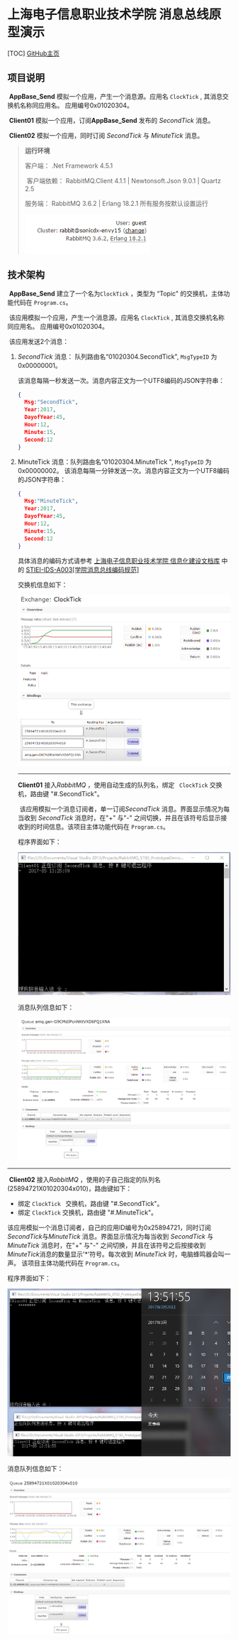 


上海电子信息职业技术学院 消息总线原型演示 
===========================================================
[TOC]
[GitHub主页](https://sonicdx.github.io/RabbitMQ_STIEI_PrototypeDemo/)

## 项目说明

​	**AppBase_Send** 模拟一个应用，产生一个消息源。应用名 `ClockTick` , 其消息交换机名称同应用名。 应用编号0x01020304。

​	**Client01** 模拟一个应用，订阅**AppBase_Send** 发布的 *SecondTick* 消息。

​	**Client02** 模拟一个应用，同时订阅 *SecondTick* 与 *MinuteTick* 消息。

> **运行环境**
>
> 客户端： .Net Framework 4.5.1
>
> ​	客户端依赖： RabbitMQ.Client  4.1.1 | Newtonsoft.Json 9.0.1 | Quartz 2.5
>
> 服务端：  RabbitMQ  3.6.2 | Erlang 18.2.1  所有服务按默认设置运行
>
> ![rabbitmq](docs/images/rabbitmq.png)



## 技术架构

​	**AppBase_Send** 建立了一个名为`ClockTick` ，类型为 “Topic" 的交换机，主体功能代码在 `Program.cs`。

​		该应用模拟一个应用，产生一个消息源。应用名 `ClockTick` , 其消息交换机名称同应用名。 应用编号0x01020304。

​	该应用发送2个消息：

1. *SecondTick* 消息： 队列路由名“01020304.SecondTick", `MsgTypeID` 为 0x00000001。

   该消息每隔一秒发送一次。消息内容正文为一个UTF8编码的JSON字符串：

   ```json
   {
     Msg:"SecondTick",
     Year:2017,
     DayofYear:45,
     Hour:12,
     Minute:15,
     Second:12
   }
   ```

2. MinuteTick 消息：队列路由名“01020304.MinuteTick ", `MsgTypeID` 为 0x00000002。
   该消息每隔一分钟发送一次。消息内容正文为一个UTF8编码的JSON字符串：
   ```json
   {
     Msg:"MinuteTick",
     Year:2017,
     DayofYear:45,
     Hour:12,
     Minute:15,
     Second:12
   }
   ```
   具体消息的编码方式请参考 [上海电子信息职业技术学院 信息化建设文档库](https://sonicdx.github.io/STIEI_IDS_Documents/) 中的 [STIEI-IDS-A003[学院消息总线编码规范]](https://sonicdx.github.io/STIEI_IDS_Documents/pages/STIEI-IDS-A003.html)

   交换机信息如下：

   ![RabbitMQ_Exchange_ClockTick](docs/images/RabbitMQ_Exchange_ClockTick.png)

   ---

   **Client01** 接入*RabbitMQ* ，使用自动生成的队列名，绑定 ` ClockTick` 交换机，路由键 "#.SecondTick"。

   ​	该应用模拟一个消息订阅者，单一订阅*SecondTick* 消息。界面显示情况为每当收到 *SecondTick*  消息时，在"+" 与"-" 之间切换，并且在该符号后显示接收到的时间信息。该项目主体功能代码在 `Program.cs`。

   程序界面如下：

   ![Client01](docs/images/Client01.gif)

   消息队列信息如下：

   ![RabbitMQ_Queue_Client01](docs/images/RabbitMQ_Queue_Client01.png)

---

​	**Client02** 接入*RabbitMQ* ，使用的子自己指定的队列名(25894721X01020304x010)，路由键如下：

+ 绑定 `ClockTick ` 交换机，路由键 "#.SecondTick"。
+ 绑定 `ClockTick` 交换机，路由键 "#.MinuteTick"。

 ​该应用模拟一个消息订阅者，自己的应用ID编号为0x25894721，同时订阅*SecondTick*与*MinuteTick* 消息。界面显示情况为每当收到 *SecondTick* 与*MinuteTick* 消息时，在"+" 与"-" 之间切换，并且在该符号之后按接收到*MinuteTick*消息的数量显示'\*'符号。每次收到  *MinuteTick* 时，电脑蜂鸣器会叫一声。 该项目主体功能代码在 `Program.cs`。

程序界面如下：

![Client02](docs/images/Client02.gif)

消息队列信息如下：

![RabbitMQ_Queue_Client02](docs/images/RabbitMQ_Queue_Client02.png)
